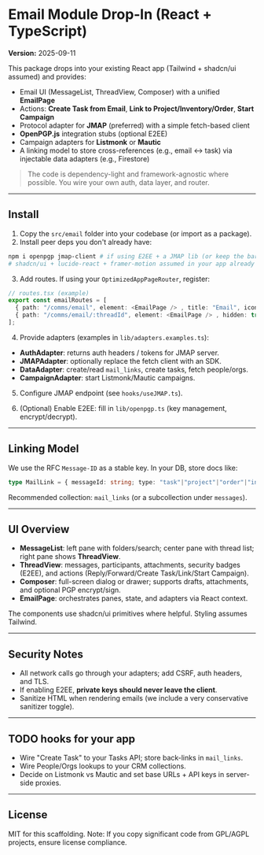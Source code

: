 # Email Module Drop‑In (React + TypeScript)

**Version:** 2025-09-11

This package drops into your existing React app (Tailwind + shadcn/ui assumed) and provides:
- Email UI (MessageList, ThreadView, Composer) with a unified **EmailPage**
- Actions: **Create Task from Email**, **Link to Project/Inventory/Order**, **Start Campaign**
- Protocol adapter for **JMAP** (preferred) with a simple fetch-based client
- **OpenPGP.js** integration stubs (optional E2EE)
- Campaign adapters for **Listmonk** or **Mautic**
- A linking model to store cross-references (e.g., email ↔ task) via injectable data adapters (e.g., Firestore)

> The code is dependency-light and framework-agnostic where possible. You wire your own auth, data layer, and router.

---

## Install

1) Copy the `src/email` folder into your codebase (or import as a package).
2) Install peer deps you don't already have:

```bash
npm i openpgp jmap-client # if using E2EE + a JMAP lib (or keep the bare fetch client)
# shadcn/ui + lucide-react + framer-motion assumed in your app already
```

3) Add routes. If using your `OptimizedAppPageRouter`, register:

```ts
// routes.tsx (example)
export const emailRoutes = [
  { path: "/comms/email", element: <EmailPage /> , title: "Email", icon: "Mail", roles: ["Staff","Manager"]},
  { path: "/comms/email/:threadId", element: <EmailPage /> , hidden: true },
];
```

4) Provide adapters (examples in `lib/adapters.examples.ts`):
- **AuthAdapter**: returns auth headers / tokens for JMAP server.
- **JMAPAdapter**: optionally replace the fetch client with an SDK.
- **DataAdapter**: create/read `mail_links`, create tasks, fetch people/orgs.
- **CampaignAdapter**: start Listmonk/Mautic campaigns.

5) Configure JMAP endpoint (see `hooks/useJMAP.ts`).

6) (Optional) Enable E2EE: fill in `lib/openpgp.ts` (key management, encrypt/decrypt).

---

## Linking Model

We use the RFC `Message-ID` as a stable key. In your DB, store docs like:

```ts
type MailLink = { messageId: string; type: "task"|"project"|"order"|"inventory"; refId: string; quote?: string; createdBy: string; createdAt: number }
```

Recommended collection: `mail_links` (or a subcollection under `messages`).

---

## UI Overview

- **MessageList**: left pane with folders/search; center pane with thread list; right pane shows **ThreadView**.
- **ThreadView**: messages, participants, attachments, security badges (E2EE), and actions (Reply/Forward/Create Task/Link/Start Campaign).
- **Composer**: full-screen dialog or drawer; supports drafts, attachments, and optional PGP encrypt/sign.
- **EmailPage**: orchestrates panes, state, and adapters via React context.

The components use shadcn/ui primitives where helpful. Styling assumes Tailwind.

---

## Security Notes

- All network calls go through your adapters; add CSRF, auth headers, and TLS.
- If enabling E2EE, **private keys should never leave the client**.
- Sanitize HTML when rendering emails (we include a very conservative sanitizer toggle).

---

## TODO hooks for your app

- Wire "Create Task" to your Tasks API; store back-links in `mail_links`.
- Wire People/Orgs lookups to your CRM collections.
- Decide on Listmonk vs Mautic and set base URLs + API keys in server-side proxies.

---

## License

MIT for this scaffolding. Note: If you copy significant code from GPL/AGPL projects, ensure license compliance.
